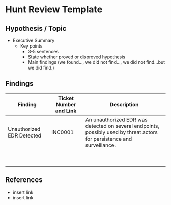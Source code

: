 # Hunt Review Template

## Hypothesis / Topic
- Executive Summary
  - Key points
      - 3-5 sentences
      - State whether proved or disproved hypothesis
      - Main findings (we found..., we did not find..., we did not find...but we did find.)
  
## Findings
| Finding                       | Ticket Number and Link   | Description                                  |
|-------------------------------|--------------------------|----------------------------------------------|
| Unauthorized EDR Detected     | INC0001                  | An unauthorized EDR was detected on several endpoints, possibly used by threat actors for persistence and surveillance. |
| &nbsp;&nbsp;&nbsp;&nbsp;&nbsp;&nbsp; | &nbsp;&nbsp;&nbsp;&nbsp;&nbsp;&nbsp;           | &nbsp;&nbsp;&nbsp;&nbsp;&nbsp;&nbsp;               |
| &nbsp;&nbsp;&nbsp;&nbsp;&nbsp;&nbsp; | &nbsp;&nbsp;&nbsp;&nbsp;&nbsp;&nbsp;           | &nbsp;&nbsp;&nbsp;&nbsp;&nbsp;&nbsp;               |

## References

- insert link
- insert link

